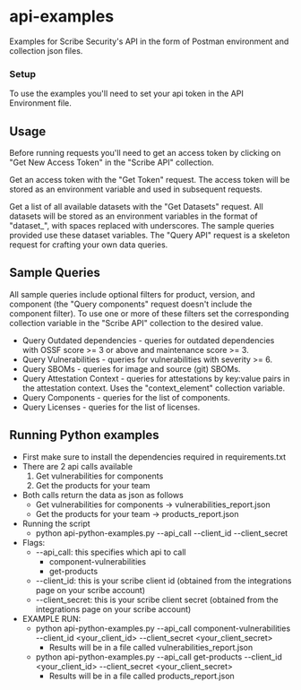 # api-examples
Examples for Scribe Security's API in the form of Postman environment and collection json files.

### Setup
To use the examples you'll need to set your api token in the API Environment file.

## Usage
Before running requests you'll need to get an access token by clicking on "Get New Access Token" in the "Scribe API" collection.

Get an access token with the "Get Token" request. 
The access token will be stored as an environment variable and used in subsequent requests.

Get a list of all available datasets with the "Get Datasets" request. 
All datasets will be stored as an environment variables in the format of "dataset_<dataset>", with spaces replaced with underscores.
The sample queries provided use these dataset variables.
The "Query API" request is a skeleton request for crafting your own data queries.

## Sample Queries
All sample queries include optional filters for product, version, and component 
(the "Query components" request doesn't include the component filter).
To use one or more of these filters set the corresponding collection variable in the "Scribe API" collection to the desired value.

* Query Outdated dependencies - queries for outdated dependencies with OSSF score >= 3 or above and maintenance score >= 3.
* Query Vulnerabilities - queries for vulnerabilities with severity >= 6.
* Query SBOMs - queries for image and source (git) SBOMs.
* Query Attestation Context - queries for attestations by key:value pairs in the attestation context. 
Uses the "context_element" collection variable.
* Query Components - queries for the list of components.
* Query Licenses - queries for the list of licenses.

## Running Python examples
* First make sure to install the dependencies required in requirements.txt
* There are 2 api calls available 
    1. Get vulnerabilities for components 
    2. Get the products for your team 
* Both calls return the data as json as follows
    * Get vulnerabilities for components -> vulnerabilities_report.json
    * Get the products for your team ->  products_report.json
* Running the script 
    - python api-python-examples.py --api_call <api-to-execute> --client_id <client-id> --client_secret <client-secret>
* Flags:
   * --api_call: this specifies which api to call
      * component-vulnerabilities 
      * get-products
  * --client_id: this is your scribe client id (obtained from the integrations page on your scribe account)
  * --client_secret: this is your scribe client secret (obtained from the integrations page on your scribe account)
* EXAMPLE RUN:
    * python api-python-examples.py --api_call component-vulnerabilities --client_id <your_client_id> --client_secret <your_client_secret>
        * Results will be in a file called vulnerabilities_report.json
    * python api-python-examples.py --api_call get-products --client_id <your_client_id> --client_secret <your_client_secret>
        * Results will be in a file called products_report.json 

